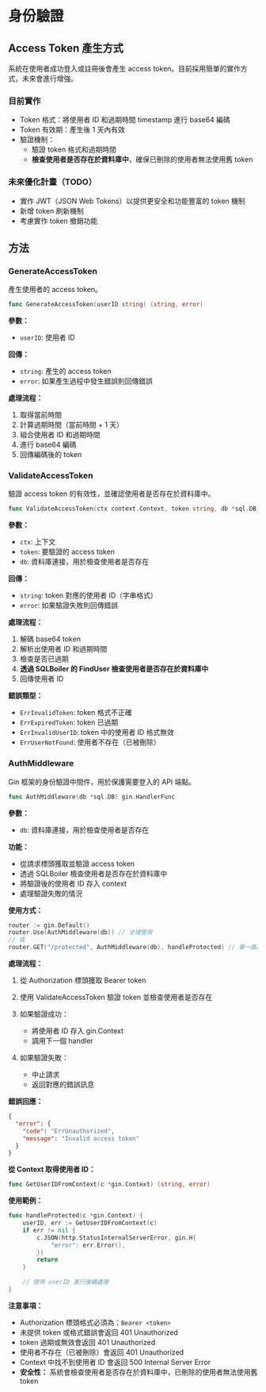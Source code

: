 # 身份驗證

## Access Token 產生方式

系統在使用者成功登入或註冊後會產生 access token。目前採用簡單的實作方式，未來會進行增強。

### 目前實作

- Token 格式：將使用者 ID 和過期時間 timestamp 進行 base64 編碼
- Token 有效期：產生後 1 天內有效
- 驗證機制：
  - 驗證 token 格式和過期時間
  - **檢查使用者是否存在於資料庫中**，確保已刪除的使用者無法使用舊 token

### 未來優化計畫（TODO）

- 實作 JWT（JSON Web Tokens）以提供更安全和功能豐富的 token 機制
- 新增 token 刷新機制
- 考慮實作 token 撤銷功能

## 方法

### GenerateAccessToken

產生使用者的 access token。

```go
func GenerateAccessToken(userID string) (string, error)
```

**參數：**
- `userID`: 使用者 ID

**回傳：**
- `string`: 產生的 access token
- `error`: 如果產生過程中發生錯誤則回傳錯誤

**處理流程：**
1. 取得當前時間
2. 計算過期時間（當前時間 + 1 天）
3. 組合使用者 ID 和過期時間
4. 進行 base64 編碼
5. 回傳編碼後的 token

### ValidateAccessToken

驗證 access token 的有效性，並確認使用者是否存在於資料庫中。

```go
func ValidateAccessToken(ctx context.Context, token string, db *sql.DB) (string, error)
```

**參數：**
- `ctx`: 上下文
- `token`: 要驗證的 access token
- `db`: 資料庫連接，用於檢查使用者是否存在

**回傳：**
- `string`: token 對應的使用者 ID（字串格式）
- `error`: 如果驗證失敗則回傳錯誤

**處理流程：**
1. 解碼 base64 token
2. 解析出使用者 ID 和過期時間
3. 檢查是否已過期
4. **透過 SQLBoiler 的 FindUser 檢查使用者是否存在於資料庫中**
5. 回傳使用者 ID

**錯誤類型：**
- `ErrInvalidToken`: token 格式不正確
- `ErrExpiredToken`: token 已過期
- `ErrInvalidUserID`: token 中的使用者 ID 格式無效
- `ErrUserNotFound`: 使用者不存在（已被刪除）

### AuthMiddleware

Gin 框架的身份驗證中間件，用於保護需要登入的 API 端點。

```go
func AuthMiddleware(db *sql.DB) gin.HandlerFunc
```

**參數：**
- `db`: 資料庫連接，用於檢查使用者是否存在

**功能：**
- 從請求標頭獲取並驗證 access token
- 透過 SQLBoiler 檢查使用者是否存在於資料庫中
- 將驗證後的使用者 ID 存入 context
- 處理驗證失敗的情況

**使用方式：**
```go
router := gin.Default()
router.Use(AuthMiddleware(db)) // 全域使用
// 或
router.GET("/protected", AuthMiddleware(db), handleProtected) // 單一路由使用
```

**處理流程：**
1. 從 Authorization 標頭獲取 Bearer token
2. 使用 ValidateAccessToken 驗證 token 並檢查使用者是否存在
3. 如果驗證成功：

    - 將使用者 ID 存入 gin.Context
    - 調用下一個 handler

4. 如果驗證失敗：

    - 中止請求
    - 返回對應的錯誤訊息

**錯誤回應：**
```json
{
  "error": {
    "code": "ErrUnauthorized",
    "message": "Invalid access token"
  }
}
```

**從 Context 取得使用者 ID：**
```go
func GetUserIDFromContext(c *gin.Context) (string, error)
```

**使用範例：**
```go
func handleProtected(c *gin.Context) {
    userID, err := GetUserIDFromContext(c)
    if err != nil {
        c.JSON(http.StatusInternalServerError, gin.H{
            "error": err.Error(),
        })
        return
    }
    
    // 使用 userID 進行後續處理
}
```

**注意事項：**

- Authorization 標頭格式必須為：`Bearer <token>`
- 未提供 token 或格式錯誤會返回 401 Unauthorized
- token 過期或無效會返回 401 Unauthorized
- 使用者不存在（已被刪除）會返回 401 Unauthorized
- Context 中找不到使用者 ID 會返回 500 Internal Server Error
- **安全性：** 系統會檢查使用者是否存在於資料庫中，已刪除的使用者無法使用舊 token
